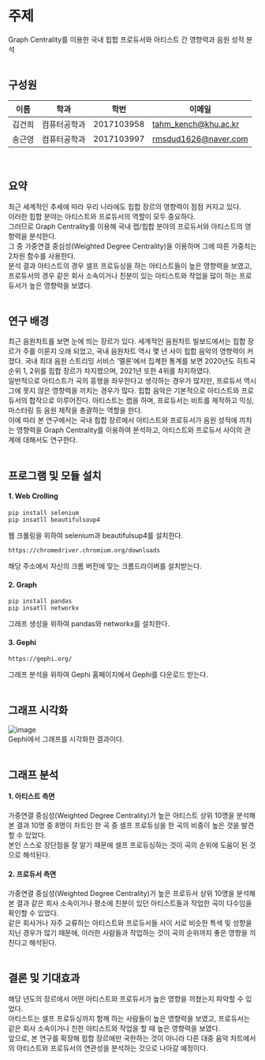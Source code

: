 # 주제
Graph Centrality를 이용한 국내 힙합 프로듀서와 아티스트 간 영향력과 음원 성적 분석<br/><br/>

## 구성원
|      이름       |      학과       |학번                          |이메일                          |
|----------------|----------------|-------------------------------|-------------------------------|
|김건희|컴퓨터공학과|2017103958            |tahm_kench@khu.ac.kr            |
|송근영|컴퓨터공학과|2017103997            |rmsdud1626@naver.com            |

<br/>

## 요약
최근 세계적인 추세에 따라 우리 나라에도 힙합 장르의 영향력이 점점 커지고 있다.<br/>
이러한 힙합 분야는 아티스트와 프로듀서의 역할이 모두 중요하다.<br/>
그러므로 Graph Centrality를 이용해 국내 랩/힙합 분야의 프로듀서와 아티스트의 영향력을 분석한다.<br/>
그 중 가중연결 중심성(Weighted Degree Centrality)을 이용하며 그에 따른 가중치는 2차원 함수를 사용한다.<br/>
분석 결과 아티스트의 경우 셀프 프로듀싱을 하는 아티스트들이 높은 영향력을 보였고, 프로듀서의 경우 같은 회사 소속이거나 친분이 있는 아티스트와 작업을 많이 하는 프로듀서가 높은 영향력을 보였다.<br/><br/>

## 연구 배경
최근 음원차트를 보면 눈에 띄는 장르가 있다. 세계적인 음원차트 빌보드에서는 힙합 장르가 주를 이룬지 오래 되었고, 국내 음원차트 역시 몇 년 사이 힙합 음악의 영향력이 커졌다. 국내 최대 음원 스트리밍 서비스 ‘멜론’에서 집계한 통계를 보면 2020년도 히트곡 순위 1, 2위를 힙합 장르가 차지했으며, 2021년 또한 4위를 차지하였다.<br/>
일반적으로 아티스트가 곡의 흥행을 좌우한다고 생각하는 경우가 많지만, 프로듀서 역시 그에 못지 않은 영향력을 끼치는 경우가 많다. 힙합 음악은 기본적으로 아티스트와 프로듀서의 합작으로 이루어진다. 아티스트는 랩을 하며, 프로듀서는 비트를 제작하고 믹싱, 마스터링 등 음원 제작을 총괄하는 역할을 한다.<br/>
이에 따라 본 연구에서는 국내 힙합 장르에서 아티스트와 프로듀서가 음원 성적에 끼치는 영향력을 Graph Centrality를 이용하여 분석하고, 아티스트와 프로듀서 사이의 관계에 대해서도 연구한다.<br/><br/>

## 프로그램 및 모듈 설치
#### 1. Web Crolling
```
pip install selenium
pip insatll beautifulsoup4
```
웹 크롤링을 위하여 selenium과 beautifulsup4를 설치한다.

```
https://chromedriver.chromium.org/downloads
```
해당 주소에서 자신의 크롬 버전에 맞는 크롬드라이버를 설치받는다.<br/>


#### 2. Graph
```
pip install pandas
pip insatll networkx
```
그래프 생성을 위하여 pandas와 networkx를 설치한다.


#### 3. Gephi
```
https://gephi.org/
```
그래프 분석을 위하여 Gephi 홈페이지에서 Gephi를 다운로드 받는다.<br/><br/>

## 그래프 시각화
![image](https://user-images.githubusercontent.com/30266366/171357847-a042bcaf-bf5f-47e8-af12-68c6892a04a4.png)
<br/>
Gephi에서 그래프를 시각화한 결과이다.
<br/><br/>


## 그래프 분석
#### 1. 아티스트 측면
가중연결 중심성(Weighted Degree Centrality)가 높은 아티스트 상위 10명을 분석해본 결과 10명 중 8명이 차트인 한 곡 중 셀프 프로듀싱을 한 곡의 비중이 높은 것을 발견할 수 있었다. <br/> 본인 스스로 장단점을 잘 알기 때문에 셀프 프로듀싱하는 것이 곡의 순위에 도움이 된 것으로 해석된다.<br/> 
#### 2. 프로듀서 측면
가중연결 중심성(Weighted Degree Centrality)가 높은 프로듀서 상위 10명을 분석해본 결과 같은 회사 소속이거나 평소에 친분이 있던 아티스트들과 작업한 곡이 다수임을 확인할 수 있었다.<br/>  같은 회사거나 자주 교류하는 아티스트와 프로듀서들 사이 서로 비슷한 특색 및 성향을 지닌 경우가 많기 때문에, 이러한 사람들과 작업하는 것이 곡의 순위까지 좋은 영향을 끼친다고 해석된다.<br/><br/> 


## 결론 및 기대효과
해당 년도의 장르에서 어떤 아티스트와 프로듀서가 높은 영향을 끼쳤는지 파악할 수 있었다.<br/> 
아티스트는 셀프 프로듀싱까지 함께 하는 사람들이 높은 영향력을 보였고, 프로듀서는 같은 회사 소속이거나 친한 아티스트와 작업을 할 때 높은 영향력을 보였다.<br/> 
앞으로, 본 연구를 확장해 힙합 장르에만 국한하는 것이 아니라 다른 대중 음악 차트에서의 아티스트와 프로듀서의 연관성을 분석하는 것으로 나아갈 예정이다.<br/> 

